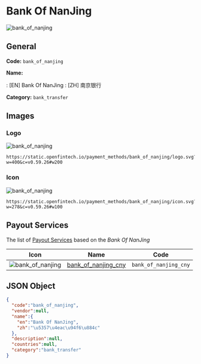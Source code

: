 
# Bank Of NanJing 
![bank_of_nanjing](https://static.openfintech.io/payment_methods/bank_of_nanjing/logo.svg?w=400&c=v0.59.26#w200)  

## General 
**Code:** `bank_of_nanjing` 
 
**Name:** 
 
:	[EN] Bank Of NanJing 
:	[ZH] 南京银行 
 
**Category:** `bank_transfer` 
 

## Images 

### Logo 
![bank_of_nanjing](https://static.openfintech.io/payment_methods/bank_of_nanjing/logo.svg?w=400&c=v0.59.26#w200)  

```
https://static.openfintech.io/payment_methods/bank_of_nanjing/logo.svg?w=400&c=v0.59.26#w200
```  

### Icon 
![bank_of_nanjing](https://static.openfintech.io/payment_methods/bank_of_nanjing/icon.svg?w=278&c=v0.59.26#w100)  

```
https://static.openfintech.io/payment_methods/bank_of_nanjing/icon.svg?w=278&c=v0.59.26#w100
```  

## Payout Services 
 
The list of [Payout Services](/payout-services/) based on the _Bank Of NanJing_ 

|Icon|Name|Code| 
|:---:|:---:|:---:| 
|![bank_of_nanjing](https://static.openfintech.io/payout_methods/bank_of_nanjing/icon.svg?w=278&c=v0.59.26#w40) |[bank_of_nanjing_cny](/payout-services/bank_of_nanjing_cny/)|`bank_of_nanjing_cny`| 
 

## JSON Object 

```json
{
  "code":"bank_of_nanjing",
  "vendor":null,
  "name":{
    "en":"Bank Of NanJing",
    "zh":"\u5357\u4eac\u94f6\u884c"
  },
  "description":null,
  "countries":null,
  "category":"bank_transfer"
}
```  

